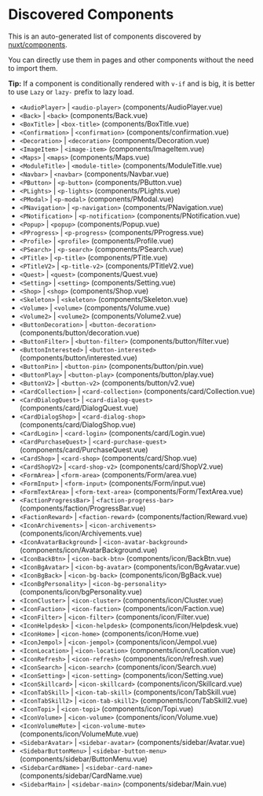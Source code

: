 # Discovered Components

This is an auto-generated list of components discovered by [nuxt/components](https://github.com/nuxt/components).

You can directly use them in pages and other components without the need to import them.

**Tip:** If a component is conditionally rendered with `v-if` and is big, it is better to use `Lazy` or `lazy-` prefix to lazy load.

- `<AudioPlayer>` | `<audio-player>` (components/AudioPlayer.vue)
- `<Back>` | `<back>` (components/Back.vue)
- `<BoxTitle>` | `<box-title>` (components/BoxTitle.vue)
- `<Confirmation>` | `<confirmation>` (components/confirmation.vue)
- `<Decoration>` | `<decoration>` (components/Decoration.vue)
- `<ImageItem>` | `<image-item>` (components/ImageItem.vue)
- `<Maps>` | `<maps>` (components/Maps.vue)
- `<ModuleTitle>` | `<module-title>` (components/ModuleTitle.vue)
- `<Navbar>` | `<navbar>` (components/Navbar.vue)
- `<PButton>` | `<p-button>` (components/PButton.vue)
- `<PLights>` | `<p-lights>` (components/PLights.vue)
- `<PModal>` | `<p-modal>` (components/PModal.vue)
- `<PNavigation>` | `<p-navigation>` (components/PNavigation.vue)
- `<PNotification>` | `<p-notification>` (components/PNotification.vue)
- `<Popup>` | `<popup>` (components/Popup.vue)
- `<PProgress>` | `<p-progress>` (components/PProgress.vue)
- `<Profile>` | `<profile>` (components/Profile.vue)
- `<PSearch>` | `<p-search>` (components/PSearch.vue)
- `<PTitle>` | `<p-title>` (components/PTitle.vue)
- `<PTitleV2>` | `<p-title-v2>` (components/PTitleV2.vue)
- `<Quest>` | `<quest>` (components/Quest.vue)
- `<Setting>` | `<setting>` (components/Setting.vue)
- `<Shop>` | `<shop>` (components/Shop.vue)
- `<Skeleton>` | `<skeleton>` (components/Skeleton.vue)
- `<Volume>` | `<volume>` (components/Volume.vue)
- `<Volume2>` | `<volume2>` (components/Volume2.vue)
- `<ButtonDecoration>` | `<button-decoration>` (components/button/decoration.vue)
- `<ButtonFilter>` | `<button-filter>` (components/button/filter.vue)
- `<ButtonInterested>` | `<button-interested>` (components/button/interested.vue)
- `<ButtonPin>` | `<button-pin>` (components/button/pin.vue)
- `<ButtonPlay>` | `<button-play>` (components/button/play.vue)
- `<ButtonV2>` | `<button-v2>` (components/button/v2.vue)
- `<CardCollection>` | `<card-collection>` (components/card/Collection.vue)
- `<CardDialogQuest>` | `<card-dialog-quest>` (components/card/DialogQuest.vue)
- `<CardDialogShop>` | `<card-dialog-shop>` (components/card/DialogShop.vue)
- `<CardLogin>` | `<card-login>` (components/card/Login.vue)
- `<CardPurchaseQuest>` | `<card-purchase-quest>` (components/card/PurchaseQuest.vue)
- `<CardShop>` | `<card-shop>` (components/card/Shop.vue)
- `<CardShopV2>` | `<card-shop-v2>` (components/card/ShopV2.vue)
- `<FormArea>` | `<form-area>` (components/Form/area.vue)
- `<FormInput>` | `<form-input>` (components/Form/input.vue)
- `<FormTextArea>` | `<form-text-area>` (components/Form/TextArea.vue)
- `<FactionProgressBar>` | `<faction-progress-bar>` (components/faction/ProgressBar.vue)
- `<FactionReward>` | `<faction-reward>` (components/faction/Reward.vue)
- `<IconArchivements>` | `<icon-archivements>` (components/icon/Archivements.vue)
- `<IconAvatarBackground>` | `<icon-avatar-background>` (components/icon/AvatarBackground.vue)
- `<IconBackBtn>` | `<icon-back-btn>` (components/icon/BackBtn.vue)
- `<IconBgAvatar>` | `<icon-bg-avatar>` (components/icon/BgAvatar.vue)
- `<IconBgBack>` | `<icon-bg-back>` (components/icon/BgBack.vue)
- `<IconBgPersonality>` | `<icon-bg-personality>` (components/icon/bgPersonality.vue)
- `<IconCluster>` | `<icon-cluster>` (components/icon/Cluster.vue)
- `<IconFaction>` | `<icon-faction>` (components/icon/Faction.vue)
- `<IconFilter>` | `<icon-filter>` (components/icon/Filter.vue)
- `<IconHelpdesk>` | `<icon-helpdesk>` (components/icon/Helpdesk.vue)
- `<IconHome>` | `<icon-home>` (components/icon/Home.vue)
- `<IconJempol>` | `<icon-jempol>` (components/icon/Jempol.vue)
- `<IconLocation>` | `<icon-location>` (components/icon/Location.vue)
- `<IconRefresh>` | `<icon-refresh>` (components/icon/refresh.vue)
- `<IconSearch>` | `<icon-search>` (components/icon/Search.vue)
- `<IconSetting>` | `<icon-setting>` (components/icon/Setting.vue)
- `<IconSkillcard>` | `<icon-skillcard>` (components/icon/Skillcard.vue)
- `<IconTabSkill>` | `<icon-tab-skill>` (components/icon/TabSkill.vue)
- `<IconTabSkill2>` | `<icon-tab-skill2>` (components/icon/TabSkill2.vue)
- `<IconTopi>` | `<icon-topi>` (components/icon/Topi.vue)
- `<IconVolume>` | `<icon-volume>` (components/icon/Volume.vue)
- `<IconVolumeMute>` | `<icon-volume-mute>` (components/icon/VolumeMute.vue)
- `<SidebarAvatar>` | `<sidebar-avatar>` (components/sidebar/Avatar.vue)
- `<SidebarButtonMenu>` | `<sidebar-button-menu>` (components/sidebar/ButtonMenu.vue)
- `<SidebarCardName>` | `<sidebar-card-name>` (components/sidebar/CardName.vue)
- `<SidebarMain>` | `<sidebar-main>` (components/sidebar/Main.vue)
